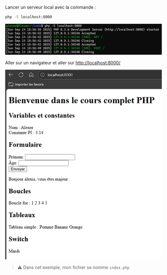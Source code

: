Lancer un serveur local avec la commande :
```bash
php -S localhost:8000
```

![lancer_local](https://github.com/AlexerV/alexer-programmation/blob/main/php/images/lancement_local.png)

Aller sur un navigateur et aller sur [http://localhost:8000/](http://localhost:8000/)

![resultat](https://github.com/AlexerV/alexer-programmation/blob/main/php/images/resultat_cours_phpweb.png)

> ⚠️ Dans cet exemple, mon fichier se nomme `index.php`
